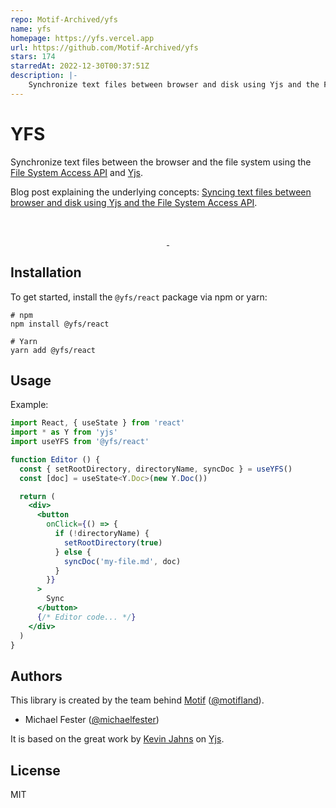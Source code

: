 ```yaml
---
repo: Motif-Archived/yfs
name: yfs
homepage: https://yfs.vercel.app
url: https://github.com/Motif-Archived/yfs
stars: 174
starredAt: 2022-12-30T00:37:51Z
description: |-
    Synchronize text files between browser and disk using Yjs and the File System Access API
---
```


# YFS

Synchronize text files between the browser and the file system using the
[File System Access API](https://developer.mozilla.org/en-US/docs/Web/API/File_System_Access_API)
and [Yjs](https://yjs.dev/).


Blog post explaining the underlying concepts: [Syncing text files between browser and disk using Yjs and the File System Access API](https://motif.land/blog/syncing-text-files-using-yjs-and-the-file-system-access-api).

<br />
<p align="center">
  <a aria-label="NPM version" href="https://www.npmjs.com/package/@yfs/react">
    <img alt="" src="https://badgen.net/npm/v/@yfs/react">
  </a>
  <a aria-label="License" href="https://github.com/motifland/yfs/blob/main/LICENSE">
    <img alt="" src="https://badgen.net/npm/license/@yfs/react">
  </a>
</p>

## Installation

To get started, install the `@yfs/react` package via npm or yarn:

```shell
# npm
npm install @yfs/react

# Yarn
yarn add @yfs/react
```

## Usage

Example:

<!-- prettier-ignore -->
```jsx
import React, { useState } from 'react'
import * as Y from 'yjs'
import useYFS from '@yfs/react'

function Editor () {
  const { setRootDirectory, directoryName, syncDoc } = useYFS()
  const [doc] = useState<Y.Doc>(new Y.Doc())

  return (
    <div>
      <button
        onClick={() => {
          if (!directoryName) {
            setRootDirectory(true)
          } else {
            syncDoc('my-file.md', doc)
          }
        }}
      >
        Sync
      </button>
      {/* Editor code... */}
    </div>
  )
}
```

## Authors

This library is created by the team behind [Motif](https://motif.land)
([@motifland](https://twitter.com/motifland)).

- Michael Fester ([@michaelfester](https://twitter.com/michaelfester))

It is based on the great work by [Kevin Jahns](https://twitter.com/kevin_jahns)
on [Yjs](https://yjs.dev/).

## License

MIT

